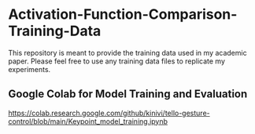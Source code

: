 # Activation-Function-Comparison-Training-Data
This repository is meant to provide the training data used in my academic paper. Please feel free to use any training data files to replicate my experiments.

## Google Colab for Model Training and Evaluation
https://colab.research.google.com/github/kinivi/tello-gesture-control/blob/main/Keypoint_model_training.ipynb

